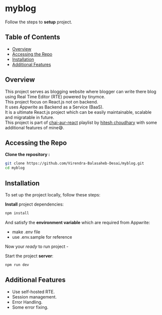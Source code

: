 # myblog

Follow the steps to **setup** project.

## Table of Contents
- [Overview](#overview)
- [Accessing the Repo](#accessing-the-repo)
- [Installation](#installation)
- [Additional Features](#additional-features)

## Overview

This project serves as blogging website where blogger can write there blog using Real Time Editor (RTE) powered by tinymce.\
This project focus on React.js not on backend.\
It uses Appwrite as Backend as a Service (BaaS).\
It is a ultimate React.js project which can be easily maintainable, scalable and migratable in future.\
This project is part of [chai-aur-react](https://www.youtube.com/playlist?list=PLu71SKxNbfoDqgPchmvIsL4hTnJIrtige) playlist by [hitesh choudhary](https://hitesh.ai) with some additional features of mine😅.
## Accessing the Repo

**Clone the repository :**

```bash
git clone https://github.com/Virendra-Balasaheb-Desai/myblog.git
cd myblog
```

## Installation

To set up the project locally, follow these steps:

**Install** project dependencies:

```bash
npm install
```

And satisfy the **environment variable** which are required from Appwrite:
- make .env file
- use .env.sample for reference

Now your *ready* to run project -

Start the project **server**:
```bash
npm run dev
```
## Additional Features

- Use self-hosted RTE.
- Session management.
- Error Handling.
- Some error fixing.

